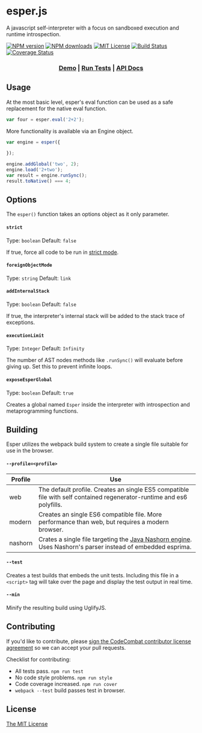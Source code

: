 # esper.js

A javascript self-interpreter with a focus on sandboxed execution and runtime introspection.

[![NPM version][npm-version-image]][npm-url] [![NPM downloads][npm-downloads-image]][npm-url] [![MIT License][license-image]][license-url] [![Build Status][travis-image]][travis-url]
[![Coverage Status](https://coveralls.io/repos/github/codecombat/esper.js/badge.svg?branch=master)](https://coveralls.io/github/codecombat/esper.js?branch=master)


<h3 align="center">
<a href="http://esper.chessgears.com/">Demo</a> |
<a href="http://esper.chessgears.com/test">Run Tests</a> |
<a href="http://esper.chessgears.com/docs/">API Docs</a>

</h3>

## Usage 

At the most basic level, esper's eval function can be used as a safe replacement for the native eval function.

```js
var four = esper.eval('2+2');
```

More functionality is available via an Engine object.

```js
var engine = esper({
	
});

engine.addGlobal('two', 2);
engine.load('2+two');
var result = engine.runSync();
result.toNative() === 4;
```

## Options

The `esper()` function takes an options object as it only parameter.

#### `strict`
Type: `boolean`
Default: `false`

If true, force all code to be run in [strict mode](https://developer.mozilla.org/en-US/docs/Web/JavaScript/Reference/Strict_mode).

#### `foreignObjectMode`
Type: `string`
Default: `link`

#### `addInternalStack`
Type: `boolean`
Default: `false`

If true, the interpreter's internal stack will be added to the stack trace of exceptions.

#### `executionLimit`
Type: `Integer`
Default: `Infinity`

The number of AST nodes methods like `.runSync()` will evaluate before giving up.  Set this
to prevent infinite loops.

#### `exposeEsperGlobal`
Type: `boolean`
Default: `true`

Creates a global named `Esper` inside the interpreter with introspection and metaprogramming functions.

## Building

Esper utilizes the webpack build system to create a single file suitable for use in the browser.

#### `--profile=<profile>`

| Profile | Use |
| --- | --- |
| web | The default profile.  Creates an single ES5 compatible file with self contained regenerator-runtime and es6 polyfills.  |
| modern | Creates an single ES6 compatible file.  More performance than web, but requires a modern browser.  |
| nashorn | Crates a single file targeting the [Java Nashorn engine](http://openjdk.java.net/projects/nashorn/).  Uses Nashorn's parser instead of embedded esprima. |

#### `--test`

Creates a test builds that embeds the unit tests.  Including this file in a `<script>` tag will take over the page and
display the test output in real time.

#### `--min`

Minify the resulting build using UglifyJS.

## Contributing 

If you'd like to contribute, please [sign the CodeCombat contributor license agreement](http://codecombat.com/cla) so we can accept your pull requests.

Checklist for contributing:
- All tests pass. `npm run test`
- No code style problems. `npm run style`
- Code coverage increased. `npm run cover`
- `webpack --test` build passes  test in browser.

## License

[The MIT License](LICENSE.txt)



[license-image]: http://img.shields.io/badge/license-MIT-blue.svg?style=flat
[license-url]: LICENSE

[npm-url]: https://npmjs.org/package/esper.js
[npm-version-image]: http://img.shields.io/npm/v/esper.js.svg?style=flat
[npm-downloads-image]: http://img.shields.io/npm/dm/esper.js.svg?style=flat

[travis-url]: http://travis-ci.org/codecombat/esper.js
[travis-image]: http://img.shields.io/travis/codecombat/esper.js/test.svg?style=flat
